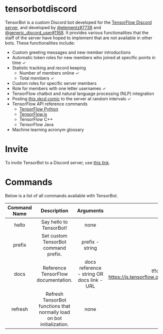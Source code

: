 # tensorbotdiscord

TensorBot is a custom Discord bot developed for the [TensorFlow Discord server](https://discordservers.com/server/395520812347686912), and developed by [@elementz#7739](https://github.com/elementzprojects) and [@generic_discord_user#1168](https://github.com/generic-github-user). It provides various functionalities that the staff of the server have hoped to implement that are not available in other bots. These functionalities include:

- Custom greeting messages and new member introductions
- Automatic token roles for new members who joined at specific points in time ✓
- Statistic tracking and record keeping
  - Number of members online ✓
  - Total members ✓
- Custom roles for specific server members
- Role for members with one letter usernames ✓
- TensorFlow chatbot and natural language processing (NLP) integration
- Posting [this xkcd comic](https://xkcd.com/1838/) to the server at random intervals ✓
- TensorFlow API reference commands
  - [TensorFlow Python](https://www.tensorflow.org/)
  - [TensorFlow.js](https://js.tensorflow.org/)
  - TensorFlow C++
  - TensorFlow Java
 - Machine learning acronym glossary

# Invite

To invite TensorBot to a Discord server, use [this link](https://discordapp.com/oauth2/authorize?client_id=540306502930530344&scope=bot&permissions=536341991).

# Commands

Below is a list of all commands available with TensorBot.

| Command Name |                              Description                              |                  Arguments                 |                                         Example Usage                                        |
|:------------:|:---------------------------------------------------------------------:|:------------------------------------------:|:--------------------------------------------------------------------------------------------:|
|     hello    | Say hello to TensorBot!                                               | none                                       | tf!hello                                                                                     |
|    prefix    | Set custom TensorBot command prefix.                                  | prefix - string                            | tf!prefix tf!!                                                                               |
|     docs     | Reference TensorFlow documentation.                                   | docs reference - string OR docs link - URL | tf!docs inputLayer tf!docs https://js.tensorflow.org/api/latest/index.html#layers.inputLayer |
|    refresh   | Refresh TensorBot functions that normally load on bot initialization. | none                                       | tf!refresh                                                                                   |
